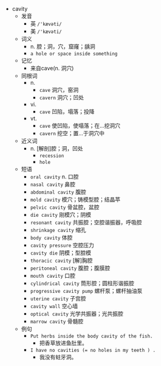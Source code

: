 - cavity
  - 发音
    - 英 `/'kævəti/`
    - 美 `/'kævəti/`
  - 词义
    - n. 腔；洞，穴，窟窿；龋洞
    - `a hole or space inside something`
  - 记忆
    - 来自cave(n. 洞穴)
  - 同根词
    - n.
      - `cave` 洞穴，窑洞
      - `cavern` 洞穴；凹处
    - vi.
      - `cave` 凹陷，塌落；投降
    - vt.
      - `cave` 使凹陷，使塌落；在…挖洞穴
      - `cavern` 挖空；置…于洞穴中
  - 近义词
    - n. [解剖]腔；洞，凹处
      - `recession`
      - `hole`
  - 短语
    - `oral cavity` n. 口腔 
    - `nasal cavity` 鼻腔 
    - `abdominal cavity` 腹腔 
    - `mold cavity` 模穴；铸模型腔；结晶苹 
    - `pelvic cavity` 骨盆腔，盆腔 
    - `die cavity` 刚模穴；阴模 
    - `resonant cavity` 共振腔；空腔谐振器，呼吸腔 
    - `shrinkage cavity` 缩孔 
    - `body cavity` 体腔 
    - `cavity pressure` 空腔压力 
    - `cavity die` 阴模；型腔模 
    - `thoracic cavity` [解]胸腔 
    - `peritoneal cavity` 腹腔；腹膜腔 
    - `mouth cavity` 口腔 
    - `cylindrical cavity` 筒形腔；圆柱形谐振腔 
    - `progressive cavity pump` 螺杆泵；螺杆抽油泵 
    - `uterine cavity` 子宫腔 
    - `cavity wall` 空心墙 
    - `optical cavity` 光学共振器；光共振腔 
    - `marrow cavity` 骨髓腔 
  - 例句
    - `Put herbs inside the body cavity of the fish.`
      - 把香草放进鱼肚里。
    - `I have no cavities (= no holes in my teeth ) .`
      - 我没有蛀牙洞。


